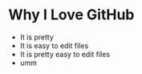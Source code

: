 # Why I Love GitHub

* It is pretty
* It is easy to edit files
* It is pretty easy to edit files
* umm

